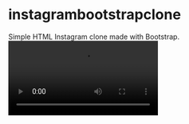 # instagrambootstrapclone
Simple HTML Instagram clone made with Bootstrap.
![gif](assets/instagram.mp4)